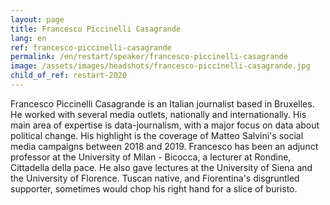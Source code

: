 ```yaml
---
layout: page
title: Francesco Piccinelli Casagrande
lang: en
ref: francesco-piccinelli-casagrande
permalink: /en/restart/speaker/francesco-piccinelli-casagrande
image: /assets/images/headshots/francesco-piccinelli-casagrande.jpg
child_of_ref: restart-2020
---
```


Francesco Piccinelli Casagrande is an Italian journalist based in Bruxelles. He worked with several media outlets, nationally and internationally. His main area of expertise is data-journalism, with a major focus on data about political change. His highlight is the coverage of Matteo Salvini's social media campaigns between 2018 and 2019. Francesco has been an adjunct professor at the University of Milan - Bicocca, a lecturer at Rondine, Cittadella della pace. He also gave lectures at the University of Siena and the University of Florence. Tuscan native, and Fiorentina's disgruntled supporter, sometimes would chop his right hand for a slice of buristo.

